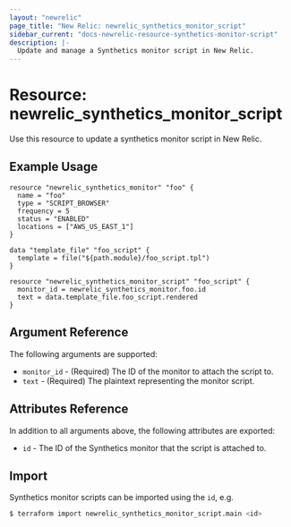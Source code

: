 ```yaml
---
layout: "newrelic"
page_title: "New Relic: newrelic_synthetics_monitor_script"
sidebar_current: "docs-newrelic-resource-synthetics-monitor-script"
description: |-
  Update and manage a Synthetics monitor script in New Relic.
---
```


# Resource: newrelic\_synthetics\_monitor\_script

Use this resource to update a synthetics monitor script in New Relic.

## Example Usage

```hcl
resource "newrelic_synthetics_monitor" "foo" {
  name = "foo"
  type = "SCRIPT_BROWSER"
  frequency = 5
  status = "ENABLED"
  locations = ["AWS_US_EAST_1"]
}

data "template_file" "foo_script" {
  template = file("${path.module}/foo_script.tpl")
}

resource "newrelic_synthetics_monitor_script" "foo_script" {
  monitor_id = newrelic_synthetics_monitor.foo.id
  text = data.template_file.foo_script.rendered
}
```

## Argument Reference

The following arguments are supported:

  * `monitor_id` - (Required) The ID of the monitor to attach the script to.
  * `text` - (Required) The plaintext representing the monitor script.

## Attributes Reference

In addition to all arguments above, the following attributes are exported:

  * `id` - The ID of the Synthetics monitor that the script is attached to.

## Import

Synthetics monitor scripts can be imported using the `id`, e.g.

```bash
$ terraform import newrelic_synthetics_monitor_script.main <id>
```